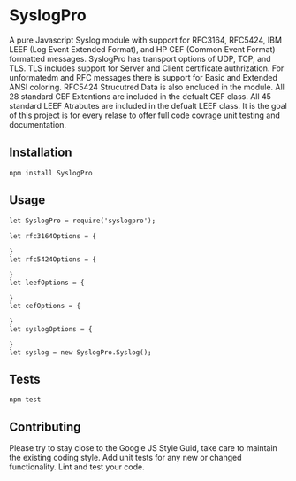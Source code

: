SyslogPro
=========

A pure Javascript Syslog module with support for RFC3164, RFC5424, IBM LEEF (Log Event Extended 
Format), and HP CEF (Common Event Format) formatted messages. SyslogPro has 
transport options of UDP, TCP, and TLS.  TLS includes support for Server and 
Client certificate authrization.  For unformatedm and RFC messages there is 
support for Basic and Extended ANSI coloring. RFC5424 Strucutred Data is also 
encluded in the module.  All 28 standard CEF Extentions are included in the 
defualt CEF class.  All 45 standard LEEF Atrabutes are included in the defualt 
LEEF class. It is the goal of this project is for every relase to offer full 
code covrage unit testing and documentation.

## Installation

  `npm install SyslogPro`

## Usage

    let SyslogPro = require('syslogpro');
    
    let rfc3164Options = {
      
    }
    let rfc5424Options = {
      
    }
    let leefOptions = {
      
    }
    let cefOptions = {
      
    }
    let syslogOptions = {
      
    }
    let syslog = new SyslogPro.Syslog();
    
  
## Tests

  `npm test`

## Contributing

Please try to stay close to the Google JS Style Guid, take care to maintain the existing coding style. Add unit tests for any new or changed functionality. Lint and test your code.